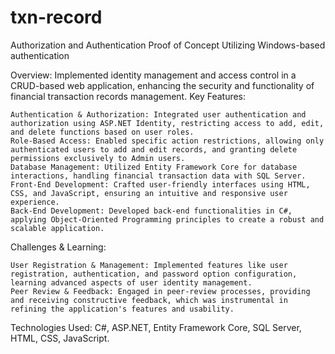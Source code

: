 # txn-record
Authorization and Authentication Proof of Concept Utilizing Windows-based authentication

Overview: Implemented identity management and access control in a CRUD-based web application, enhancing the security and functionality of financial transaction records management.
Key Features:

    Authentication & Authorization: Integrated user authentication and authorization using ASP.NET Identity, restricting access to add, edit, and delete functions based on user roles.
    Role-Based Access: Enabled specific action restrictions, allowing only authenticated users to add and edit records, and granting delete permissions exclusively to Admin users.
    Database Management: Utilized Entity Framework Core for database interactions, handling financial transaction data with SQL Server.
    Front-End Development: Crafted user-friendly interfaces using HTML, CSS, and JavaScript, ensuring an intuitive and responsive user experience.
    Back-End Development: Developed back-end functionalities in C#, applying Object-Oriented Programming principles to create a robust and scalable application.

Challenges & Learning:

    User Registration & Management: Implemented features like user registration, authentication, and password option configuration, learning advanced aspects of user identity management.
    Peer Review & Feedback: Engaged in peer-review processes, providing and receiving constructive feedback, which was instrumental in refining the application's features and usability.

Technologies Used: C#, ASP.NET, Entity Framework Core, SQL Server, HTML, CSS, JavaScript.


